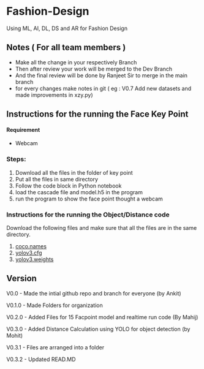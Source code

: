# Fashion-Design
Using ML, AI, DL, DS and AR for Fashion Design

## Notes ( For all team members )

- Make all the change in your respectively Branch
- Then after review your work will be merged to the Dev Branch 
- And the final review will be done by Ranjeet Sir to merge in the main branch 
- for every changes make notes in git ( eg : V0.7 Add new datasets and made improvements in xzy.py)

## Instructions for the running the Face Key Point

#### Requirement 
- Webcam 

### Steps:

1. Download all the files in the folder of key point 
2. Put all the files in same directory 
3. Follow the code block in Python notebook 
4. load the cascade file and model.h5 in the program 
5. run the program to show the face point thought a webcam 

### Instructions for the running the Object/Distance code

Download the following files and make sure that all the files are in the same directory.

1. [coco.names](https://github.com/pjreddie/darknet/blob/master/data/coco.names)
2. [yolov3.cfg](https://github.com/pjreddie/darknet/blob/master/cfg/yolov3.cfg)
3. [yolov3.weights](https://pjreddie.com/media/files/yolov3.weights)


## Version 
V0.0 - Made the intial github repo and branch for everyone (by Ankit)

V0.1.0 - Made Folders for organization 

V0.2.0 - Added Files for 15 Facpoint model and realtime run code (By Mahij)

V0.3.0 - Added Distance Calculation using YOLO for object detection (by Mohit)

V0.3.1 - Files are arranged into a folder 

V0.3.2 - Updated READ.MD 

